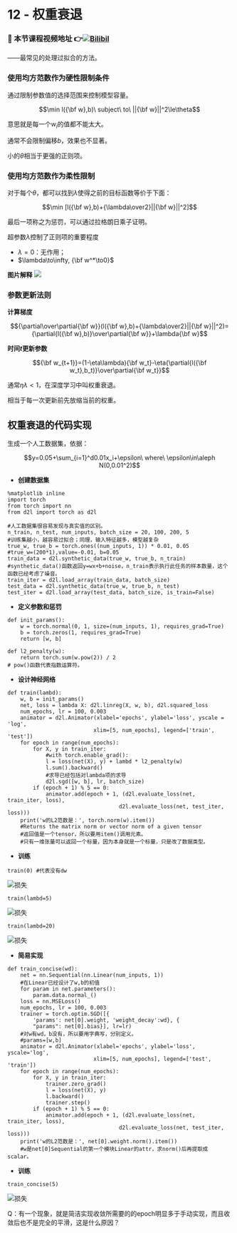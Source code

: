 # 12 - 权重衰退
### 🎦 本节课程视频地址 👉[![Bilibil](https://i1.hdslb.com/bfs/archive/c18ecde2e397ecc1a071ef3c896fdfe85835d2d6.jpg@640w_400h_100Q_1c.webp)](https://www.bilibili.com/video/BV1UK4y1o7dy?spm_id_from=333.999.0.0)

——最常见的处理过拟合的方法。
### **使用均方范数作为硬性限制条件**
通过限制参数值的选择范围来控制模型容量。

$$\min l({\bf w},b)\ subject\ to\ ||{\bf w}||^2\le\theta$$

意思就是每一个$w_i$的值都不能太大。

通常不会限制偏移$b$，效果也不显著。

小的$\theta$相当于更强的正则项。

### **使用均方范数作为柔性限制**

对于每个$\theta$，都可以找到$\lambda$使得之前的目标函数等价于下面：

$$\min [l({\bf w},b)+{\lambda\over2}||{\bf w}||^2]$$

最后一项称之为惩罚，可以通过拉格朗日乘子证明。

超参数$\lambda$控制了正则项的重要程度

- $\lambda=0$：无作用；
- $\lambda\to\infty, {\bf w^*\to0}$

**图片解释**
![](\Images/微信截图_20211216174330.png)

### 参数更新法则

**计算梯度**

$${\partial\over\partial{\bf w}}(l({\bf w},b)+{\lambda\over2}||{\bf w}||^2)={\partial{l({\bf w},b)}\over\partial{\bf w}}+\lambda{\bf w}$$

**时间$t$更新参数**

$${\bf w_{t+1}}=(1-\eta\lambda){\bf w_t}-\eta{\partial{l({\bf w_t},b_t)}\over\partial{\bf w_t}}$$

通常$\eta\lambda\lt1$，在深度学习中叫权重衰退。

相当于每一次更新前先放缩当前的权重。

## 权重衰退的代码实现

生成一个人工数据集，依据：

$$y=0.05+\sum_{i=1}^d0.01x_i+\epsilon\ where\ \epsilon\in\aleph N(0,0.01^2)$$

- **创建数据集**

```
%matplotlib inline
import torch
from torch import nn
from d2l import torch as d2l

#人工数据集很容易发现与真实值的区别。
n_train, n_test, num_inputs, batch_size = 20, 100, 200, 5
#训练集越小，越容易过拟合；同理，输入特征越多，模型越复杂
true_w, true_b = torch.ones((num_inputs, 1)) * 0.01, 0.05
#true_w=(200*1),value=-0.01, b=0.05
train_data = d2l.synthetic_data(true_w, true_b, n_train)
#synthetic_data()函数返回y=wx+b+noise，n_train表示执行此任务的样本数量，这个函数已经考虑了噪音。
train_iter = d2l.load_array(train_data, batch_size)
test_data = d2l.synthetic_data(true_w, true_b, n_test)
test_iter = d2l.load_array(test_data, batch_size, is_train=False)

```

- **定义参数和惩罚**

```
def init_params():
    w = torch.normal(0, 1, size=(num_inputs, 1), requires_grad=True)
    b = torch.zeros(1, requires_grad=True)
    return [w, b]

def l2_penalty(w):
    return torch.sum(w.pow(2)) / 2
# pow()函数代表指数运算符。
```

- **设计神经网络**

```
def train(lambd):
    w, b = init_params()
    net, loss = lambda X: d2l.linreg(X, w, b), d2l.squared_loss
    num_epochs, lr = 100, 0.003
    animator = d2l.Animator(xlabel='epochs', ylabel='loss', yscale = 'log',
                           xlim=[5, num_epochs], legend=['train', 'test'])
    for epoch in range(num_epochs):
        for X, y in train_iter:
            #with torch.enable_grad():
            l = loss(net(X), y) + lambd * l2_penalty(w)
            l.sum().backward()
            #求导已经包括对lambda项的求导
            d2l.sgd([w, b], lr, batch_size)
        if (epoch + 1) % 5 == 0:
            animator.add(epoch + 1, (d2l.evaluate_loss(net, train_iter, loss),
                                   d2l.evaluate_loss(net, test_iter, loss)))
    print('w的L2范数是：', torch.norm(w).item())
    #Returns the matrix norm or vector norm of a given tensor
    #返回值是一个tensor，所以要用item()调用元素。
    #只有一维张量可以返回一个标量，因为本身就是一个标量，只是改了数据类型。
```

- **训练**
```
train(0) #代表没有dw
```
![损失](\Images/微信截图_20211216204557.png)

```
train(lambd=5)
```
![损失](\Images/微信截图_20211216204706.png)

```
train(lambd=20)
```
![损失](\Images/微信截图_20211216204749.png)

- **简易实现**

```
def train_concise(wd):
    net = nn.Sequential(nn.Linear(num_inputs, 1))
    #在Linear已经设计了w,b的初值
    for param in net.parameters():
        param.data.normal_()
    loss = nn.MSELoss()
    num_epochs, lr = 100, 0.003
    trainer = torch.optim.SGD([{
        'params': net[0].weight, 'weight_decay':wd}, {
        "params": net[0].bias}], lr=lr)
    #对w有wd，b没有，所以要用字典写，分别定义。
    #params=[w,b]
    animator = d2l.Animator(xlabel='epochs', ylabel='loss', yscale='log',
                           xlim=[5, num_epochs], legend=['test', 'train'])
    for epoch in range(num_epochs):
        for X, y in train_iter:
            trainer.zero_grad()
            l = loss(net(X), y)
            l.backward()
            trainer.step()
        if (epoch + 1) % 5 == 0:
            animator.add(epoch + 1, (d2l.evaluate_loss(net, train_iter, loss),
                                   d2l.evaluate_loss(net, test_iter, loss)))
    print('w的L2范数是：', net[0].weight.norm().item())
    #w是net[0]Sequential的第一个模块Linear的attr，求norm()后再提取成scalar。
```

- **训练**

```
train_concise(5)
```
![损失](\Images/微信截图_20211216210434.png)

Q：有一个现象，就是简洁实现收敛所需要的的epoch明显多于手动实现，而且收敛后也不是完全的平滑，这是什么原因？